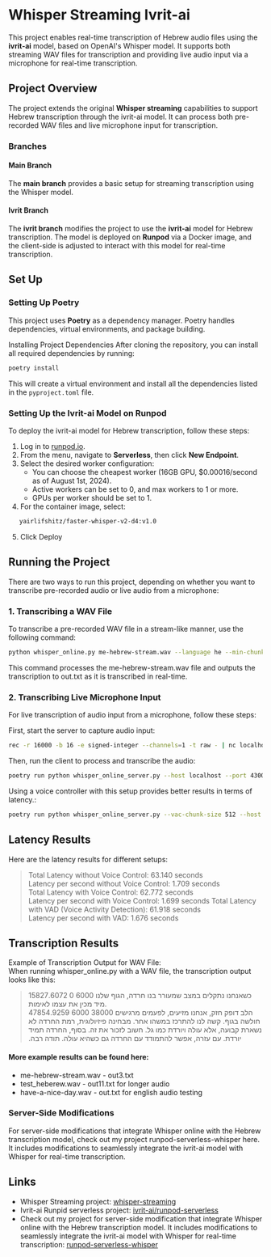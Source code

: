 # Whisper Streaming Ivrit-ai

This project enables real-time transcription of Hebrew audio files using the **ivrit-ai** model, based on OpenAI's Whisper model. It supports both streaming WAV files for transcription and providing live audio input via a microphone for real-time transcription.

## Project Overview

The project extends the original **Whisper streaming** capabilities to support Hebrew transcription through the ivrit-ai model. It can process both pre-recorded WAV files and live microphone input for transcription.

### Branches

#### Main Branch

The **main branch** provides a basic setup for streaming transcription using the Whisper model.

#### Ivrit Branch

The **ivrit branch** modifies the project to use the **ivrit-ai** model for Hebrew transcription. The model is deployed on **Runpod** via a Docker image, and the client-side is adjusted to interact with this model for real-time transcription.

## Set Up
### Setting Up Poetry 
This project uses **Poetry** as a dependency manager. Poetry handles dependencies, virtual environments, and package building.

Installing Project Dependencies
After cloning the repository, you can install all required dependencies by running: 
```bash
poetry install
```
This will create a virtual environment and install all the dependencies listed in the `pyproject.toml` file.

### Setting Up the Ivrit-ai Model on Runpod
To deploy the ivrit-ai model for Hebrew transcription, follow these steps:  

1. Log in to [runpod.io](https://www.runpod.io).
2. From the menu, navigate to **Serverless**, then click **New Endpoint**.
3. Select the desired worker configuration:
   - You can choose the cheapest worker (16GB GPU, $0.00016/second as of August 1st, 2024).
   - Active workers can be set to 0, and max workers to 1 or more.
   - GPUs per worker should be set to 1.
4. For the container image, select:
```bash
   yairlifshitz/faster-whisper-v2-d4:v1.0
```
5. Click Deploy


## Running the Project

There are two ways to run this project, depending on whether you want to transcribe pre-recorded audio or live audio from a microphone:

### 1. Transcribing a WAV File

To transcribe a pre-recorded WAV file in a stream-like manner, use the following command:

```bash
python whisper_online.py me-hebrew-stream.wav --language he --min-chunk-size 1 > out.txt
```

This command processes the me-hebrew-stream.wav file and outputs the transcription to out.txt as it is transcribed in real-time.

### 2. Transcribing Live Microphone Input
For live transcription of audio input from a microphone, follow these steps:

First, start the server to capture audio input:  
``` bash
rec -r 16000 -b 16 -e signed-integer --channels=1 -t raw - | nc localhost 43007
```

Then, run the client to process and transcribe the audio: 
```bash
poetry run python whisper_online_server.py --host localhost --port 43007 --warmup-file me-hebrew-stream.wav
```
Using a voice controller with this setup provides better results in terms of latency.:  
```bash
poetry run python whisper_online_server.py --vac-chunk-size 512 --host localhost --port 43007 --warmup-file me-hebrew-stream.wav`
```
## Latency Results

Here are the latency results for different setups:  
>Total Latency without Voice Control: 63.140 seconds  
>Latency per second without Voice Control: 1.709 seconds  
>Total Latency with Voice Control: 62.772 seconds  
>Latency per second with Voice Control: 1.699 seconds 
>Total Latency with VAD (Voice Activity Detection): 61.918 seconds  
>Latency per second with VAD: 1.676 seconds  


## Transcription Results

Example of Transcription Output for WAV File:  
When running whisper_online.py with a WAV file, the transcription output looks like this:   
 >15827.6072 0 6000 כשאנחנו נתקלים במצב שמעורר בנו חרדה, הגוף שלנו מיד מכין את עצמו לאימות.  
>47854.9259 6000 38000  הלב דופק חזק, אנחנו מזיעים, לפעמים מרגישים חולשה בגוף. קשה לנו להתרכז במשהו אחר. מבחינה פיזיולוגית, רמת החרדה לא נשארת קבועה, אלא עולה ויורדת כמו גל. חשוב לזכור את זה. בסוף, החרדה תמיד יורדת. עם עזרה, אפשר להתמודד עם החרדה גם כשהיא עולה.  ‫תודה רבה.
>
#### More example results can be found here:  
- me-hebrew-stream.wav - out3.txt  
- test_heberew.wav - out11.txt for longer audio  
- have-a-nice-day.wav - out.txt for english audio testing  





### Server-Side Modifications
For server-side modifications that integrate Whisper online with the Hebrew transcription model, check out my project runpod-serverless-whisper here. It includes modifications to seamlessly integrate the ivrit-ai model with Whisper for real-time transcription.     

## Links 

- Whisper Streaming project: [whisper-streaming](https://github.com/ufal/whisper_streaming)  
- Ivrit-ai Runpid serverless project: [ivrit-ai/runpod-serverless](https://github.com/ivrit-ai/runpod-serverless)   
- Check out my project for server-side modification that integrate Whisper online with the Hebrew transcription model. It includes modifications to seamlessly integrate the ivrit-ai model with Whisper for real-time transcription:  [runpod-serverless-whisper](https://github.com/AshDavid12/runpod_serverless_whisper/tree/main)


